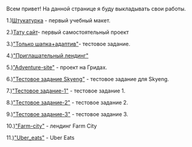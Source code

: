 Всем привет!
На данной странице я буду выкладывать свои работы.

1.)[Штукатурка](http://Scotch47.github.io/build/src/) - первый учебный макет.

2.)[Тату сайт](http://Scotch47.github.io/tattoo/)- первый самостоятельный проект

3.)["Только шапка+адаптив"](http://Scotch47.github.io/Header-test/src/)- тестовое задание. 

4.)["Приглашательный лендинг"](http://Scotch47.github.io/Oathjar/src/) 

5.)["Adventure-site"](http://Scotch47.github.io/trip/) -  проект на Гридах. 

6.)["Тестовое задание Skyeng"](http://Scotch47.github.io/test_skyeng/) -  тестовое задание для Skyeng. 

7.)["Тестовое задание-1"](http://Scotch47.github.io/Test_1_level) -  тестовое задание 1. 

8.)["Тестовое задание-2"](http://Scotch47.github.io/Test_2_level) -  тестовое задание 2. 

9.)["Тестовое задание-3"](http://Scotch47.github.io/Test_3_level) -  тестовое задание 3. 

10.)["Farm-city"](http://Scotch47.github.io/farm_city) - лендинг Farm City

11.)["Uber_eats"](http://Scotch47.github.io/uber_eats) - Uber Eats


